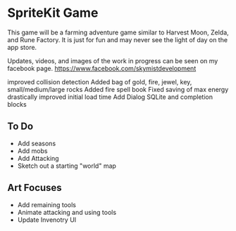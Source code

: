SpriteKit Game
==============

This game will be a farming adventure game similar to Harvest Moon, Zelda, and Rune Factory. It is just for fun and may never see the light of day on the app store.

Updates, videos, and images of the work in progress can be seen on my facebook page. https://www.facebook.com/skymistdevelopment


improved collision detection
Added bag of gold, fire, jewel, key, small/medium/large rocks
Added fire spell book
Fixed saving of max energy
drastically improved initial load time
Add Dialog SQLite and completion blocks


To Do
-----
* Add seasons
* Add mobs
* Add Attacking
* Sketch out a starting "world" map

Art Focuses
----
* Add remaining tools
* Animate attacking and using tools
* Update Invenotry UI




